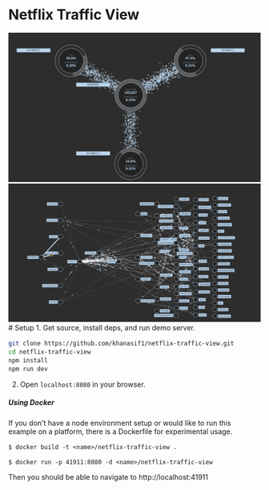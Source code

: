 # Netflix Traffic View
<img src="https://github.com/khanasif1/netflix-traffic-view/blob/main/images/Regional.PNG" />
<img src="https://github.com/khanasif1/netflix-traffic-view/blob/main/images/services.PNG" />
# Setup
1. Get source, install deps, and run demo server.

   ```sh
   git clone https://github.com/khanasif1/netflix-traffic-view.git
   cd netflix-traffic-view
   npm install
   npm run dev
   ```

2. Open `localhost:8080` in your browser.

##### Using Docker
If you don't have a node environment setup or would like to run this example on a platform, there is a Dockerfile for experimental usage.

```
$ docker build -t <name>/netflix-traffic-view .
```
```
$ docker run -p 41911:8080 -d <name>/netflix-traffic-view
```

Then you should be able to navigate to http://localhost:41911
 
 
 
 
 
